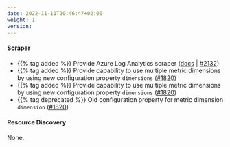 ```yaml
---
date: 2022-11-11T20:46:47+02:00
weight: 1
version:
---
```


#### Scraper

- {{% tag added %}} Provide Azure Log Analytics scraper ([docs](https://docs.promitor.io/v2.9/scraping/providers/log-analytics/)
  | [#2132](https://github.com/tomkerkhove/promitor/pull/2132))
- {{% tag added %}} Provide capability to use multiple metric dimensions by using new configuration property `dimensions` ([#1820](https://github.com/tomkerkhove/promitor/issues/1820))
- {{% tag added %}} Provide capability to use multiple metric dimensions by using new configuration property `dimensions` 
  ([#1820](https://github.com/tomkerkhove/promitor/issues/1820))
- {{% tag deprecated %}} Old configuration property for metric dimension `dimension` ([#1820](https://github.com/tomkerkhove/promitor/issues/1820))

#### Resource Discovery

None.
